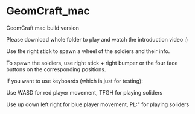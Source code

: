 # GeomCraft_mac
GeomCraft mac build version

Please download whole folder to play and watch the introduction video :)

Use the right stick to spawn a wheel of the soldiers and their info. 

To spawn the soldiers, use right stick + right bumper or the four face buttons on the corresponding positions.

If you want to use keyboards (which is just for testing):

Use WASD for red player movement, TFGH for playing soliders

Use up down left right for blue player movement, PL:" for playing soliders

